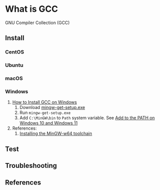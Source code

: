 # What is GCC

GNU Compiler Collection (GCC)

## Install

### CentOS

### Ubuntu

### macOS

### Windows

1. [How to Install GCC on Windows](https://linuxhint.com/install-gcc-windows/)
    1. Download [mingw-get-setup.exe](https://sourceforge.net/projects/mingw/)
    1. Run `mingw-get-setup.exe`
    1. Add `C:\MinGW\bin` to `Path` system variable.
       See [Add to the PATH on Windows 10 and Windows 11](https://www.architectryan.com/2018/03/17/add-to-the-path-on-windows-10/)
1. References:
    1. [Installing the MinGW-w64 toolchain](https://code.visualstudio.com/docs/cpp/config-mingw#_installing-the-mingww64-toolchain)

## Test

## Troubleshooting

## References

